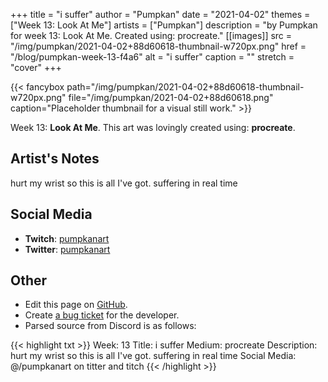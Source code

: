 +++
title =       "i suffer"
author =      "Pumpkan"
date =        "2021-04-02"
themes =      ["Week 13: Look At Me"]
artists =     ["Pumpkan"]
description = "by Pumpkan for week 13: Look At Me. Created using: procreate."
[[images]]
      src = "/img/pumpkan/2021-04-02+88d60618-thumbnail-w720px.png"
      href = "/blog/pumpkan-week-13-f4a6"
      alt = "i suffer"
      caption = ""
      stretch = "cover"
+++

{{< fancybox path="/img/pumpkan/2021-04-02+88d60618-thumbnail-w720px.png" file="/img/pumpkan/2021-04-02+88d60618.png" caption="Placeholder thumbnail for a visual still work." >}}


Week 13: **Look At Me**. This art was lovingly created using: **procreate**.

## Artist's Notes

hurt my wrist so this is all I've got.  suffering in real time

## Social Media

- **Twitch**: <a href='https://twitch.tv/pumpkanart' target='_blank'>pumpkanart</a>
- **Twitter**: <a href='https://twitter.com/pumpkanart' target='_blank'>pumpkanart</a>

## Other

- Edit this page on [GitHub](https://github.com/teaminkling/web-refresh/edit/main/content/blog/pumpkan-week-13-f4a6.md).
- Create [a bug ticket](https://github.com/teaminkling/web-refresh/issues/new?assignees=&labels=bug&template=problem-report.md&title=) for the developer.
- Parsed source from Discord is as follows:

{{< highlight txt >}}
Week: 13
Title: i suffer
Medium: procreate
Description: 
hurt my wrist so this is all I've got.  suffering in real time 
Social Media: @/pumpkanart on titter and titch
{{< /highlight >}}